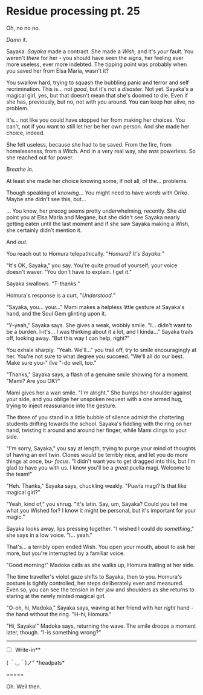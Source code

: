 # Residue processing pt. 25

Oh, no no no.

*Damn* it.

Sayaka. *Sayaka* made a contract. She made a *Wish,* and it's *your* fault. You weren't *there* for her - you should have seen the *signs*, her feeling ever more useless, ever more indebted. The tipping point was probably when you saved her from Elsa Maria, wasn't it?

You swallow hard, trying to squash the bubbling panic and terror and self recrimination. This is... not *good*, but it's not a *disaster*. Not yet. Sayaka's a magical girl, yes, but that doesn't mean that she's doomed to die. Even if she has, previously, but no, not with you around. You can keep her alive, no problem.

It's... not like you could have stopped her from making her choices. You can't, not if you want to still let her be her own person. And she made her choice, indeed.

She felt useless, because she had to be saved. From the fire, from homelessness, from a Witch. And in a very real way, she *was* powerless. So she reached out for power.

*Breathe in*.

At least she made her choice knowing some, if not all, of the... problems.

Though speaking of *knowing*... You might need to have *words* with Oriko. Maybe she didn't see this, but...

... You know, her precog seems pretty underwhelming, recently. She *did* point you at Elsa Maria and Megane, but she didn't see Sayaka nearly getting eaten until the last moment and if she saw Sayaka making a Wish, she certainly didn't mention it.

And *out*.

You reach out to Homura telepathically. "*Homura? It's Sayaka.*"

"It's OK, Sayaka," you say. You're quite proud of yourself; your voice doesn't waver. "You don't have to explain. I get it."

Sayaka swallows. "T-thanks."

Homura's response is a curt, "*Understood.*"

"Sayaka, you... your..." Mami makes a helpless little gesture at Sayaka's hand, and the Soul Gem glinting upon it.

"Y-yeah," Sayaka says. She gives a weak, wobbly smile. "I... didn't want to be a burden. I-it's... I was thinking about it a lot, and I kinda..." Sayaka trails off, looking away. "But this way I can help, right?"

You exhale sharply. "Yeah. We'll..." you trail off, try to smile encouragingly at her. You're not sure to what degree you succeed. "We'll all do our best. Make sure you-" *live* "-do well, too."

"Thanks," Sayaka says, a flash of a genuine smile showing for a moment. "Mami? Are you OK?"

Mami gives her a wan smile. "I'm alright." She bumps her shoulder against your side, and you oblige her unspoken request with a one armed hug, trying to inject reassurance into the gesture.

The three of you stand in a little bubble of silence admist the chattering students drifting towards the school. Sayaka's fiddling with the ring on her hand, twisting it around and around her finger, while Mami clings to your side.

"I'm sorry, Sayaka," you say at length, trying to purge your mind of thoughts of having an evil twin. Clones *would* be terribly nice, and let you do more things at once, bu- *focus*. "I didn't want you to get dragged into this, but I'm glad to have you with us. I know you'll be a *great* puella magi. Welcome to the team!"

"Heh. Thanks," Sayaka says, chuckling weakly. "Pu*er*la magi? Is that like magical girl?"

"Yeah, kind of," you shrug. "It's latin. Say, um, Sayaka? Could you tell me what you Wished for? I know it might be personal, but it's important for your magic."

Sayaka looks away, lips pressing together. "I wished I could do *something*," she says in a low voice. "I... yeah."

That's... a terribly open ended Wish. You open your mouth, about to ask her more, but you're interrupted by a familiar voice.

"Good morning!" Madoka calls as she walks up, Homura trailing at her side.

The time traveller's violet gaze shifts to Sayaka, then to you. Homura's posture is tightly controlled, her steps deliberately even and measured. Even so, you can see the tension in her jaw and shoulders as she returns to staring at the newly minted magical girl.

"O-oh, hi, Madoka," Sayaka says, waving at her friend with her *right* hand - the hand without the ring. "H-hi, Homura."

"Hi, Sayaka!" Madoka says, returning the wave. The smile droops a moment later, though. "I-is something wrong?"

---

- [ ] Write-in**

( ＾◡＾)ノ" \*headpats\*

\=====​

Oh. Well then.
